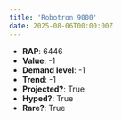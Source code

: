 ```yaml
---
title: 'Robotron 9000'
date: 2025-08-06T00:00:00Z
---
```

- **RAP**: 6446
- **Value**: -1
- **Demand level**: -1
- **Trend**: -1
- **Projected?**: True
- **Hyped?**: True
- **Rare?**: True

